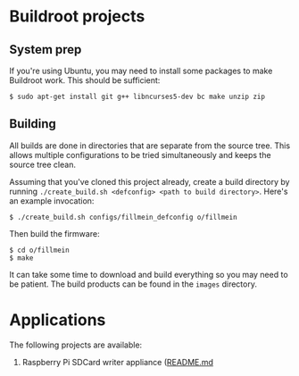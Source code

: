 # Buildroot projects

## System prep

If you're using Ubuntu, you may need to install some packages to make Buildroot
work. This should be sufficient:

    $ sudo apt-get install git g++ libncurses5-dev bc make unzip zip

## Building

All builds are done in directories that are separate from the source tree. This
allows multiple configurations to be tried simultaneously and keeps the source
tree clean.

Assuming that you've cloned this project already, create a build directory by
running `./create_build.sh <defconfig> <path to build directory>`. Here's an
example invocation:

    $ ./create_build.sh configs/fillmein_defconfig o/fillmein

Then build the firmware:

    $ cd o/fillmein
    $ make

It can take some time to download and build everything so you may need to be
patient. The build products can be found in the `images` directory.

# Applications

The following projects are available:

1. Raspberry Pi SDCard writer appliance ([README.md](board/rpi_sdburner/README.md)

